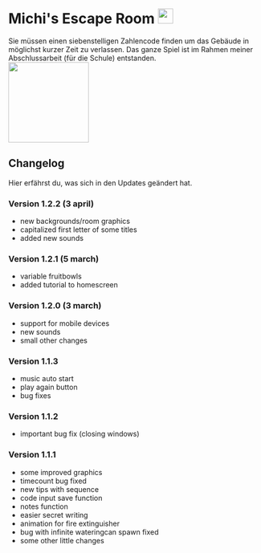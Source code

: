 # Michi's Escape Room <img src="https://escape.michivonah.ch/graphics/rooms/kitchen/teddy1.png" height="30px" width="auto">
Sie müssen einen siebenstelligen Zahlencode finden um das Gebäude in möglichst kurzer Zeit zu verlassen. Das ganze Spiel ist im Rahmen meiner Abschlussarbeit (für die Schule) entstanden.
<br>
<img src="https://escape.michivonah.ch/graphics/media/1.png" height="auto" width="160px">

## Changelog
Hier erfährst du, was sich in den Updates geändert hat.

### Version 1.2.2 (3 april)
- new backgrounds/room graphics
- capitalized first letter of some titles
- added new sounds

### Version 1.2.1 (5 march)
- variable fruitbowls
- added tutorial to homescreen

### Version 1.2.0 (3 march)
- support for mobile devices
- new sounds
- small other changes

### Version 1.1.3
- music auto start
- play again button
- bug fixes

### Version 1.1.2
- important bug fix (closing windows)

### Version 1.1.1
- some improved graphics
- timecount bug fixed
- new tips with sequence
- code input save function
- notes function
- easier secret writing
- animation for fire extinguisher
- bug with infinite wateringcan spawn fixed
- some other little changes

